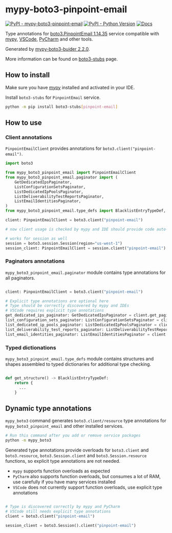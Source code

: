 # mypy-boto3-pinpoint-email

[![PyPI - mypy-boto3-pinpoint-email](https://img.shields.io/pypi/v/mypy-boto3-pinpoint-email.svg?color=blue)](https://pypi.org/project/mypy-boto3-pinpoint-email)
[![PyPI - Python Version](https://img.shields.io/pypi/pyversions/mypy-boto3-pinpoint-email.svg?color=blue)](https://pypi.org/project/mypy-boto3-pinpoint-email)
[![Docs](https://img.shields.io/readthedocs/mypy-boto3-builder.svg?color=blue)](https://mypy-boto3-builder.readthedocs.io/)

Type annotations for
[boto3.PinpointEmail 1.14.35](https://boto3.amazonaws.com/v1/documentation/api/1.14.35/reference/services/pinpoint-email.html#PinpointEmail) service
compatible with [mypy](https://github.com/python/mypy), [VSCode](https://code.visualstudio.com/),
[PyCharm](https://www.jetbrains.com/pycharm/) and other tools.

Generated by [mypy-boto3-buider 2.2.0](https://github.com/vemel/mypy_boto3_builder).

More information can be found on [boto3-stubs](https://pypi.org/project/boto3-stubs/) page.

## How to install

Make sure you have [mypy](https://github.com/python/mypy) installed and activated in your IDE.

Install `boto3-stubs` for `PinpointEmail` service.

```bash
python -m pip install boto3-stubs[pinpoint-email]
```

## How to use

### Client annotations

`PinpointEmailClient` provides annotations for `boto3.client("pinpoint-email")`.

```python
import boto3

from mypy_boto3_pinpoint_email import PinpointEmailClient
from mypy_boto3_pinpoint_email.paginator import (
    GetDedicatedIpsPaginator,
    ListConfigurationSetsPaginator,
    ListDedicatedIpPoolsPaginator,
    ListDeliverabilityTestReportsPaginator,
    ListEmailIdentitiesPaginator,
)
from mypy_boto3_pinpoint_email.type_defs import BlacklistEntryTypeDef, ...

client: PinpointEmailClient = boto3.client("pinpoint-email")

# now client usage is checked by mypy and IDE should provide code auto-complete

# works for session as well
session = boto3.session.Session(region="us-west-1")
session_client: PinpointEmailClient = session.client("pinpoint-email")
```

### Paginators annotations

`mypy_boto3_pinpoint_email.paginator` module contains type annotations for all paginators.

```python

client: PinpointEmailClient = boto3.client("pinpoint-email")

# Explicit type annotations are optional here
# Type should be correctly discovered by mypy and IDEs
# VSCode requires explicit type annotations
get_dedicated_ips_paginator: GetDedicatedIpsPaginator = client.get_paginator("get_dedicated_ips")
list_configuration_sets_paginator: ListConfigurationSetsPaginator = client.get_paginator("list_configuration_sets")
list_dedicated_ip_pools_paginator: ListDedicatedIpPoolsPaginator = client.get_paginator("list_dedicated_ip_pools")
list_deliverability_test_reports_paginator: ListDeliverabilityTestReportsPaginator = client.get_paginator("list_deliverability_test_reports")
list_email_identities_paginator: ListEmailIdentitiesPaginator = client.get_paginator("list_email_identities")
```







### Typed dictionations

`mypy_boto3_pinpoint_email.type_defs` module contains structures and shapes assembled
to typed dictionaries for additional type checking.

```python

def get_structure() -> BlacklistEntryTypeDef:
    return {
      ...
    }
```


## Dynamic type annotations

`mypy_boto3` command generates `boto3.client/resource` type annotations for
`mypy_boto3_pinpoint_email` and other installed services.

```bash
# Run this command after you add or remove service packages
python -m mypy_boto3
```

Generated type annotations provide overloads for `boto3.client` and `boto3.resource`,
`boto3.Session.client` and `boto3.Session.resource` functions,
so explicit type annotations are not needed.

- `mypy` supports function overloads as expected
- `PyCharm` also supports function overloads, but consumes a lot of RAM, use carefully if you have many services installed
- `VSCode` does not currently support function overloads, use explicit type annotations

```python

# Type is discovered correctly by mypy and PyCharm
# VSCode still needs explicit type annotations
client = boto3.client("pinpoint-email")

session_client = boto3.Session().client("pinpoint-email")
```
